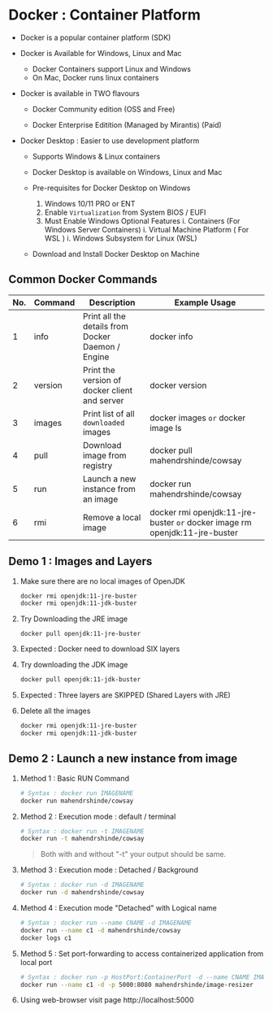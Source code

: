 # Docker : Container Platform

- Docker is a popular container platform (SDK)
- Docker is Available for Windows, Linux and Mac 
    - Docker Containers support Linux and Windows
    - On Mac, Docker runs linux containers

- Docker is available in TWO flavours

    - Docker Community edition (OSS and Free)

    - Docker Enterprise Editition (Managed by Mirantis) (Paid)

- Docker Desktop : Easier to use development platform

    - Supports Windows & Linux containers
    - Docker Desktop is available on Windows, Linux and Mac

    - Pre-requisites for Docker Desktop on Windows

        1. Windows 10/11 PRO or ENT 
        1. Enable `Virtualization` from System BIOS / EUFI
        1. Must Enable Windows Optional Features
            i. Containers (For Windows Server Containers)
            i. Virtual Machine Platform ( For WSL )
            i. Windows Subsystem for Linux (WSL)

    - Download and Install Docker Desktop on Machine

## Common Docker Commands

No. | Command | Description | Example Usage
----|---------|-------------|--------------
1  | info | Print all the details from Docker Daemon / Engine | docker info
2  | version | Print the version of docker client and server | docker version
3  | images | Print list of all `downloaded` images | docker images `or` docker image ls
4 | pull | Download image from registry | docker pull mahendrshinde/cowsay
5 | run | Launch a new instance from an image | docker run mahendrshinde/cowsay
6 | rmi | Remove a local image | docker rmi openjdk:11-jre-buster `or` docker image rm openjdk:11-jre-buster


## Demo 1 : Images and Layers

1.  Make sure there are no local images of OpenJDK

    ```bash
    docker rmi openjdk:11-jre-buster
    docker rmi openjdk:11-jdk-buster
    ```
1.  Try Downloading the JRE image

    ```
    docker pull openjdk:11-jre-buster
    ```

1.  Expected : Docker need to download SIX layers

1.  Try downloading the JDK image

    ```bash
    docker pull openjdk:11-jdk-buster
    ```

1.  Expected : Three layers are SKIPPED (Shared Layers with JRE)

1.  Delete all the images

    ```bash
    docker rmi openjdk:11-jre-buster
    docker rmi openjdk:11-jdk-buster
    ```


## Demo 2 : Launch a new instance from image

1. Method 1 : Basic RUN Command

    ```bash
    # Syntax : docker run IMAGENAME
    docker run mahendrshinde/cowsay
    ```

2. Method 2 : Execution mode : default / terminal

    ```bash
    # Syntax : docker run -t IMAGENAME
    docker run -t mahendrshinde/cowsay
    ```

    > Both with and without "-t" your output should be same.

3.  Method 3 : Execution mode : Detached / Background

    ```bash
    # Syntax : docker run -d IMAGENAME
    docker run -d mahendrshinde/cowsay
    ```

4.  Method 4 : Execution mode "Detached" with Logical name

    ```bash
    # Syntax : docker run --name CNAME -d IMAGENAME
    docker run --name c1 -d mahendrshinde/cowsay
    docker logs c1
    ```

5. Method 5 : Set port-forwarding to access containerized application from local port

    ```bash
    # Syntax : docker run -p HostPort:ContainerPort -d --name CNAME IMAGENAME
    docker run --name c1 -d -p 5000:8080 mahendrshinde/image-resizer
    ```

6. Using web-browser visit page http://localhost:5000

